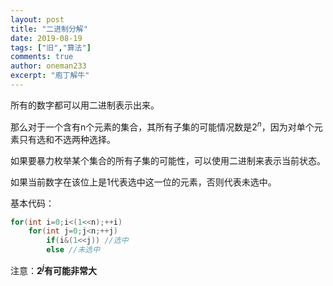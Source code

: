 ```yaml
---
layout: post
title: "二进制分解"
date: 2019-08-19
tags: ["旧","算法"]
comments: true
author: oneman233
excerpt: "庖丁解牛"
---
```


所有的数字都可以用二进制表示出来。

那么对于一个含有n个元素的集合，其所有子集的可能情况数是$2^n$，因为对单个元素只有选和不选两种选择。

如果要暴力枚举某个集合的所有子集的可能性，可以使用二进制来表示当前状态。

如果当前数字在该位上是1代表选中这一位的元素，否则代表未选中。

基本代码：

```c++
for(int i=0;i<(1<<n);++i)
    for(int j=0;j<n;++j)
        if(i&(1<<j)) //选中
        else //未选中
```

注意：**$2^j$有可能非常大**
